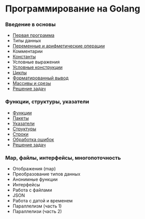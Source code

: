 # Программирование на Golang

### Введение в основы
+ [Первая программа](./Basics/FirstPrograms)
+ Типы данных
+ [Переменные и арифметические операции](./Basics/Variables)
+ Комментарии
+ [Константы](./Basics/Constants)
+ Условные выражения
+ [Условные конструкции](./Basics/Conditions)
+ [Циклы](./Basics/Loops)
+ [Форматированный вывод](./Basics/Formatting)
+ [Массивы и срезы](./Basics/Arrays)
+ [Решение задач](./Basics/Exercises)

### Функции, структуры, указатели
+ [Функции](./Structures/Functions)
+ [Пакеты](./Structures/Packages)
+ [Указатели](./Structures/Pointers)
+ [Структуры](./Structures/Struct)
+ [Строки](./Structures/Strings)
+ [Обработка ошибок](./Structures/Errors)
+ [Решение задач](./Structures/Exercises)

### Map, файлы, интерфейсы, многопоточность
+ Отображения (map)
+ Преобразование типов данных
+ Анонимные функции
+ Интерфейсы
+ Работа с файлами
+ JSON
+ Работа с датой и временем
+ Параллелизм (часть 1)
+ Параллелизи (часть 2)

